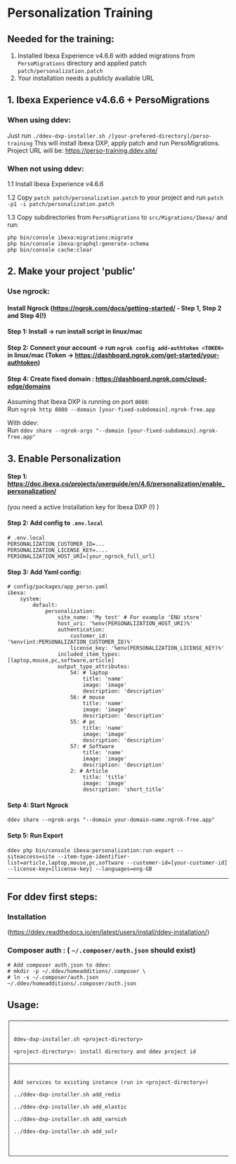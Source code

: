 # Personalization Training



## Needed for the training:

1. Installed Ibexa Experience v4.6.6 with added migrations from `PersoMigrations` directory and applied patch `patch/personalization.patch` 
2. Your installation needs a publicly available URL

## 1. Ibexa Experience v4.6.6 + PersoMigrations

### When using ddev:

Just run `./ddev-dxp-installer.sh /[your-prefered-directory]/perso-training`
This will install Ibexa DXP, apply patch and run PersoMigrations.
Project URL will be: https://perso-training.ddev.site/

### When not using ddev:

1.1 Install Ibexa Experience v4.6.6 

1.2 Copy `patch patch/personalization.patch` to your project and run `patch -p1 -i patch/personalization.patch`

1.3 Copy subdirectories from `PersoMigrations` to `src/Migrations/Ibexa/` and run:
```
php bin/console ibexa:migrations:migrate
php bin/console ibexa:graphql:generate-schema
php bin/console cache:clear
```

## 2. Make your project 'public'

### Use ngrock:

#### Install Ngrock (https://ngrok.com/docs/getting-started/ - Step 1, Step 2 and Step 4(!)

#### Step 1: Install -> run install script in linux/mac<br>
#### Step 2: Connect your account -> run `ngrok config add-authtoken <TOKEN>`  in linux/mac (Token -> https://dashboard.ngrok.com/get-started/your-authtoken)<br>
#### Step 4: Create fixed domain : https://dashboard.ngrok.com/cloud-edge/domains <br>


Assuming that Ibexa DXP is running on port `8080`:<br>
Run `ngrok http 8080 --domain [your-fixed-subdomain].ngrok-free.app`

With ddev:<br>
Run `ddev share --ngrok-args "--domain [your-fixed-subdomain].ngrok-free.app"`


## 3. Enable Personalization

#### Step 1: https://doc.ibexa.co/projects/userguide/en/4.6/personalization/enable_personalization/<br>
(you need a active Installation key for Ibexa DXP (!) )<br>
#### Step 2: Add config to `.env.local`

```
# .env.local
PERSONALIZATION_CUSTOMER_ID=...
PERSONALIZATION_LICENSE_KEY=....
PERSONALIZATION_HOST_URI=[your_ngrock_full_url]
```
#### Step 3: Add Yaml config:

```
# config/packages/app_perso.yaml
ibexa:
    system:
        default:
            personalization:
                site_name: 'My test' # For example 'ENU store'
                host_uri: '%env(PERSONALIZATION_HOST_URI)%'
                authentication:
                    customer_id: '%env(int:PERSONALIZATION_CUSTOMER_ID)%'
                    license_key: '%env(PERSONALIZATION_LICENSE_KEY)%'
                included_item_types: [laptop,mouse,pc,software,article]
                output_type_attributes:
                    54: # laptop
                        title: 'name'
                        image: 'image'
                        description: 'description'
                    56: # mouse
                        title: 'name'
                        image: 'image'
                        description: 'description'
                    55: # pc
                        title: 'name'
                        image: 'image'
                        description: 'description'
                    57: # Software
                        title: 'name'
                        image: 'image'
                        description: 'description'
                    2: # Article
                        title: 'title'
                        image: 'image'
                        description: 'short_title'
```

#### Setp 4: Start Ngrock 

```
ddev share --ngrok-args "--domain your-domain-name.ngrok-free.app"
```

#### Setp 5: Run Export 

```
ddev php bin/console ibexa:personalization:run-export --siteaccess=site --item-type-identifier-list=article,laptop,mouse,pc,software --customer-id=[your-customer-id] --license-key=[license-key] --languages=eng-GB
```


--------------

## For ddev first steps:

### Installation
  (https://ddev.readthedocs.io/en/latest/users/install/ddev-installation/)

### Composer auth : ( `~/.composer/auth.json` should exist)
```
# Add composer auth.json to ddev:
# mkdir -p ~/.ddev/homeadditions/.composer \
# ln -s ~/.composer/auth.json ~/.ddev/homeadditions/.composer/auth.json

```

## Usage:

```
┌─────────────────────────────────────────────────────────────────────┐
│                                                                     │
│ ddev-dxp-installer.sh <project-directory>                           │
│ <project-directory>: install directory and ddev project id          |
├─────────────────────────────────────────────────────────────────────┤
│                                                                     │
│ Add services to existing instance (run in <project-directory>)      │
│ ../ddev-dxp-installer.sh add_redis                                  │
│ ../ddev-dxp-installer.sh add_elastic                                │
│ ../ddev-dxp-installer.sh add_varnish                                │
│ ../ddev-dxp-installer.sh add_solr                                   │
│                                                                     │
└─────────────────────────────────────────────────────────────────────┘

```


